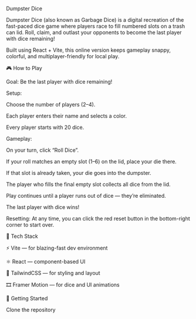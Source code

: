 Dumpster Dice

Dumpster Dice (also known as Garbage Dice) is a digital recreation of the fast-paced dice game where players race to fill numbered slots on a trash can lid. Roll, claim, and outlast your opponents to become the last player with dice remaining!

Built using React + Vite, this online version keeps gameplay snappy, colorful, and multiplayer-friendly for local play.

🎮 How to Play

Goal:
Be the last player with dice remaining!

Setup:

Choose the number of players (2–4).

Each player enters their name and selects a color.

Every player starts with 20 dice.

Gameplay:

On your turn, click “Roll Dice”.

If your roll matches an empty slot (1–6) on the lid, place your die there.

If that slot is already taken, your die goes into the dumpster.

The player who fills the final empty slot collects all dice from the lid.

Play continues until a player runs out of dice — they’re eliminated.

The last player with dice wins!

Resetting:
At any time, you can click the red reset button in the bottom-right corner to start over.

🧱 Tech Stack

⚡ Vite — for blazing-fast dev environment

⚛️ React — component-based UI

🎨 TailwindCSS — for styling and layout

🎞️ Framer Motion — for dice and UI animations

🚀 Getting Started

Clone the repository

